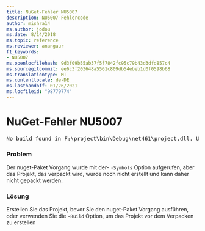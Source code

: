 ```yaml
---
title: NuGet-Fehler NU5007
description: NU5007-Fehlercode
author: mishra14
ms.author: jodou
ms.date: 8/14/2018
ms.topic: reference
ms.reviewer: anangaur
f1_keywords:
- NU5007
ms.openlocfilehash: 9d3f09b55ab37f5f7842fc95c79b43d3dfd857c4
ms.sourcegitcommit: ee6c3f203648a5561c809db54ebeb1d0f0598b68
ms.translationtype: MT
ms.contentlocale: de-DE
ms.lasthandoff: 01/26/2021
ms.locfileid: "98779774"
---
```

# <a name="nuget-error-nu5007"></a>NuGet-Fehler NU5007
<pre>No build found in F:\project\bin\Debug\net461\project.dll. Use the -Build option or build the project.</pre>

### <a name="issue"></a>Problem

Der nuget-Paket Vorgang wurde mit der- `-Symbols` Option aufgerufen, aber das Projekt, das verpackt wird, wurde noch nicht erstellt und kann daher nicht gepackt werden.


### <a name="solution"></a>Lösung

Erstellen Sie das Projekt, bevor Sie den nuget-Paket Vorgang ausführen, oder verwenden Sie die `-Build` Option, um das Projekt vor dem Verpacken zu erstellen

